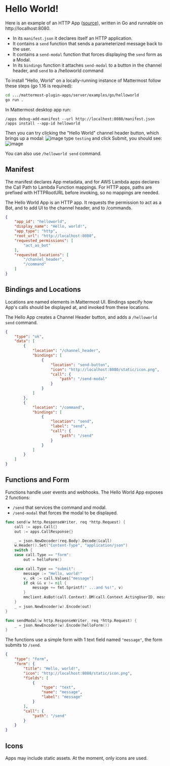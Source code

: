 # Hello World!

Here is an example of an HTTP App ([source](/server/examples/go/helloworld)),
written in Go and runnable on http://localhost:8080. 

- In its `manifest.json` it declares itself an HTTP application.
- It contains a `send` function that sends a parameterized message back to the
  user. 
- It contains a `send-modal` function that forces displaying the `send` form as
  a Modal.
- In its `bindings` function it attaches `send-modal` to a button in the channel
  header, and `send` to a /helloworld command

To install "Hello, World" on a locally-running instance of Mattermost follow
these steps (go 1.16 is required):
```sh
cd .../mattermost-plugin-apps/server/examples/go/helloworld
go run . 
```

In Mattermost desktop app run:
```
/apps debug-add-manifest --url http://localhost:8080/manifest.json
/apps install --app-id helloworld
```

Then you can try clicking the "Hello World" channel header button, which brings up a modal:
![image](https://user-images.githubusercontent.com/1187448/110829345-da81d800-824c-11eb-96e7-c62637242897.png)
type `testing` and click Submit, you should see:
![image](https://user-images.githubusercontent.com/1187448/110829449-fb4a2d80-824c-11eb-8ade-d20e0fbd1b94.png)

You can also use `/helloworld send` command.

## Manifest
The manifest declares App metadata, and for AWS Lambda apps declares the Call
Path to Lambda Function mappings. For HTTP apps, paths are prefixed with
HTTPRootURL before invoking, so no mappings are needed.

The Hello World App is an HTTP app. It requests the permission to act as a Bot,
and to add UI to the channel header, and to /commands.

```json
{
	"app_id": "helloworld",
	"display_name": "Hello, world!",
	"app_type": "http",
	"root_url": "http://localhost:8080",
	"requested_permissions": [
		"act_as_bot"
	],
	"requested_locations": [
		"/channel_header",
		"/command"
	]
}
```

## Bindings and Locations
Locations are named elements in Mattermost UI. Bindings specify how App's calls
should be displayed at, and invoked from these locations. 

The Hello App creates a Channel Header button, and adds a `/helloworld send` command.

```json
{
	"type": "ok",
	"data": [
		{
			"location": "/channel_header",
			"bindings": [
				{
					"location": "send-button",
					"icon": "http://localhost:8080/static/icon.png",
					"call": {
						"path": "/send-modal"
					}
				}
			]
		},
		{
			"location": "/command",
			"bindings": [
				{
					"location": "send",
					"label": "send",
					"call": {
						"path": "/send"
					}
				}
			]
		}
	]
}
```

## Functions and Form
Functions handle user events and webhooks. The Hello World App exposes 2 functions:
- `/send` that services the command and modal.
- `/send-modal` that forces the modal to be displayed.

```go
func send(w http.ResponseWriter, req *http.Request) {
	call := apps.Call{}
	out := apps.CallResponse{}

	_ = json.NewDecoder(req.Body).Decode(&call)
	w.Header().Set("Content-Type", "application/json")
	switch {
	case call.Type == "form":
		out = helloForm()

	case call.Type == "submit":
		message := "Hello, world!"
		v, ok := call.Values["message"]
		if ok && v != nil {
			message += fmt.Sprintf(" ...and %s!", v)
		}
		mmclient.AsBot(call.Context).DM(call.Context.ActingUserID, message)
	}
	_ = json.NewEncoder(w).Encode(out)
}

func sendModal(w http.ResponseWriter, req *http.Request) {
	_ = json.NewEncoder(w).Encode(helloForm())
}
```

The functions use a simple form with 1 text field named `"message"`, the form
submits to `/send`.

```json
{
	"type": "form",
	"form": {
		"title": "Hello, world!",
		"icon": "http://localhost:8080/static/icon.png",
		"fields": [
			{
				"type": "text",
				"name": "message",
				"label": "message"
			}
		],
		"call": {
			"path": "/send"
		}
	}
}
```

## Icons 
Apps may include static assets. At the moment, only icons are used.
